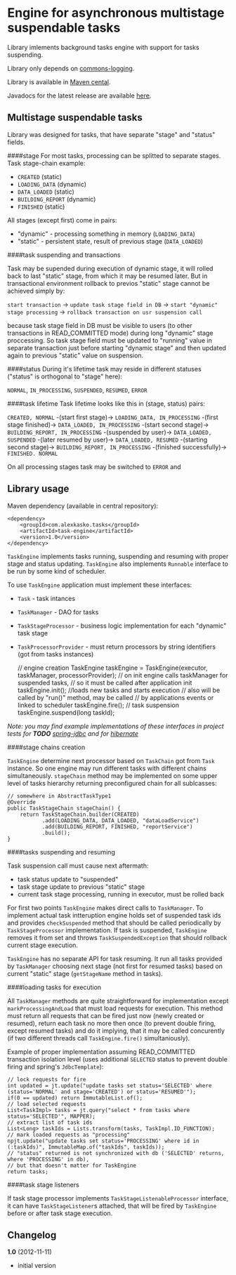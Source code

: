 Engine for asynchronous multistage suspendable tasks
====================================================

Library imlements background tasks engine with support for tasks suspending.

Library only depends on [commons-logging](http://commons.apache.org/logging/).

Library is available in [Maven cental](http://repo1.maven.org/maven2/com/alexkasko/tasks/).

Javadocs for the latest release are available [here](http://alexkasko.github.com/task-engine/javadocs).

Multistage suspendable tasks
----------------------------

Library was designed for tasks, that have separate "stage" and "status" fields.

####stage
For most tasks, processing can be splitted to separate stages. Task stage-chain example:

 * `CREATED` (static)
 * `LOADING_DATA` (dynamic)
 * `DATA_LOADED` (static)
 * `BUILDING_REPORT` (dynamic)
 * `FINISHED` (static)

All stages (except first) come in pairs:

 * "dynamic" - processing something in memory (`LOADING_DATA`)
 * "static" - persistent state, result of previous stage (`DATA_LOADED`)


####task suspending and transactions

Task may be supended during execution of dynamic stage, it will rolled back to last "static" stage, from which it may be resumed later.
But in transactional environment rollback to previos "static" stage cannot be achieved simply by:

`start transaction` -> `update task stage field in DB` -> `start "dynamic" stage processing` -> `rollback transaction on usr suspension call`

because task stage field in DB must be visible to users (to other transactions in READ_COMMITTED mode) during long
"dynamic" stage proccessing. So task stage field must be updated to "running" value in separate transaction just before starting "dynamic stage"
and then updated again to previous "static" value on suspension.

####status
During it's lifetime task may reside in different statuses ("status" is orthogonal to "stage" here):

 `NORMAL`, `IN_PROCESSING`, `SUSPENDED`, `RESUMED`, `ERROR`

####task lifetime
Task lifetime looks like this in (stage, status) pairs:

`CREATED, NORMAL` -(start first stage)-> `LOADING_DATA, IN_PROCESSING` -(first stage finished)-> `DATA_LOADED, IN_PROCESSING`
-(start second stage)-> `BUILDING_REPORT, IN_PROCESSING` -(suspended by user)-> `DATA_LOADED, SUSPENDED`
-(later resumed by user)-> `DATA_LOADED, RESUMED` -(starting second stage)-> `BUILDING_REPORT, IN_PROCESSING`
-(finished successfully)-> `FINISHED. NORMAL`

On all processing stages task may be switched to `ERROR` and

Library usage
-------------

Maven dependency (available in central repository):

    <dependency>
        <groupId>com.alexkasko.tasks</groupId>
        <artifactId>task-engine</artifactId>
        <version>1.0</version>
    </dependency>

`TaskEngine` implements tasks running, suspending and resuming with proper stage and status updating. `TaskEngine`
also implements `Runnable` interface to be run by some kind of scheduler.

To use `TaskEngine` application must implement these interfaces:

 * `Task` - task intances
 * `TaskManager` - DAO for tasks
 * `TaskStageProcessor` - business logic implementation for each "dynamic" task stage
 * `TaskProcessorProvider` - must return processors by string identifiers (got from tasks instances)


    // engine creation
    TaskEngine taskEngine = TaskEngine(executor, taskManager, processorProvider);
    // on init engine calls taskManager for suspended tasks,
    // so it must be called after application init
    taskEngine.init();
    //loads new tasks and starts execution
    // also will be called by "run()" method, may be called
    // by applications events or linked to scheduler
    taskEngine.fire();
    // task suspension
    taskEngine.suspend(long taskId);

_Note: you may find example implementations of these interfaces in project tests for **TODO**
[spring-jdbc]()
and for [hibernate]()_

####stage chains creation

`TaskEngine` determine next processor based on `TaskChain` got from `Task` instance. So one engine
may run different tasks with different chains simultaneously. `stageChain` method may be implemented
on some upper level of tasks hierarchy returning preconfigured chain for all sublcasses:

    // somewhere in AbstractTaskType1
    @Override
    public TaskStageChain stageChain() {
        return TaskStageChain.builder(CREATED)
               .add(LOADING_DATA, DATA_LOADED, "dataLoadService")
               .add(BUILDING_REPORT, FINISHED, "reportService")
               .build();
    }

####tasks suspending and resuming

Task suspension call must cause next aftermath:

 * task status update to "suspended"
 * task stage update to previous "static" stage
 * current task stage processing, running in executor, must be rolled back

For first two points `TaskEngine` makes direct calls to `TaskManager`. To implement actual task intteruption
engine holds set of suspended task ids and provides `checkSuspended` method that should be called periodically
by `TaskStageProcessor` implementation. If task is suspended, `TaskEngine` removes it from set and throws `TaskSuspendedException`
that should rollback current stage execution.

`TaskEngine` has no separate API for task resuming. It run all tasks provided by `TaskManager` choosing next
stage (not first for resumed tasks) based on current "static" stage (`getStageName` method in tasks).

####loading tasks for execution

All `TaskManager` methods are quite straightforward for implementation except `markProcessingAndLoad` that must
load requests for execution. This method must return all requests that can be fired just now (newly created or resumed),
return each task no more then once (to prevent double firing, except resumed tasks) and do it implying, that it may be
called concurently (if two different threads call `TaskEngine.fire()` simultaniously).

Example of proper implementation assuming READ_COMMITTED transaction isolation level
(uses additional `SELECTED` status to prevent double firing and spring's `JdbcTemplate`):

    // lock requests for fire
    int updated = jt.update("update tasks set status='SELECTED' where (status='NORMAL' and stage='CREATED') or status='RESUMED'");
    if(0 == updated) return ImmutableList.of();
    // load selected requests
    List<TaskImpl> tasks = jt.query("select * from tasks where status='SELECTED'", MAPPER);
    // extract list of task ids
    List<Long> taskIds = Lists.transform(tasks, TaskImpl.ID_FUNCTION);
    // mark loaded requests as "processing"
    npjt.update("update tasks set status='PROCESSING' where id in (:taskIds)", ImmutableMap.of("taskIds", taskIds));
    // "status" returned is not synchronized with db ('SELECTED' returns, where 'PROCESSING' in db),
    // but that doesn't matter for TaskEngine
    return tasks;

####task stage listeners

If task stage processor implements `TaskStageListenableProcessor` interface, it can have `TaskStageListener`s
attached, that will be fired by `TaskEngine` before or after task stage execution.

Changelog
---------

**1.0** (2012-11-11)

 * initial version